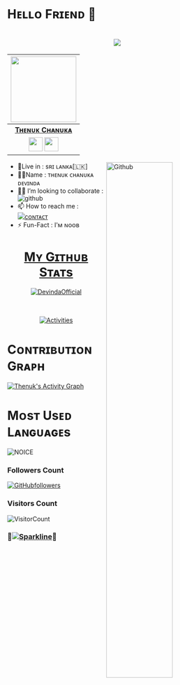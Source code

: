 # Hᴇʟʟᴏ Fʀɪᴇɴᴅ 🥰

<h1 align="center"><a href="https://github.com/Thenuk-Cha/Thenuk-Cha"><img src="https://readme-typing-svg.herokuapp.com?font=calibri&color=purple&size=30&center=true&lines=I'm+❤️Thenuk"></a></h1>

| <a href="https://t.me/ItzMeDevinda"><img src="https://telegra.ph/file/3d4608e801f2183e285d6.jpg" width="150px" height="150px" /></a> |
|:---------------------------------------------------------------------------------------------------------------------------------------: |
|       **[Tʜᴇɴᴜᴋ Cʜᴀɴᴜᴋᴀ](https://t.me/ItzMeDevinda)**                                                                                |
| <a href="https://t.me/ItzMeDevinda"><img src="https://cdn4.iconfinder.com/data/icons/logos-and-brands/512/335_Telegram_logo-256.png" width="32px" height="32px"></a>                                                                                                                                                                <a href="https://youtube.com/channel/UCGEeplQYBOpE8SBe-GuMDow"><img src="https://cdn3.iconfinder.com/data/icons/2018-social-media-logotypes/1000/2018_social_media_popular_app_logo_youtube-256.png" width="32px" height="32px"></a>                                  

<img width="55%" align="right" alt="Github" src="https://raw.githubusercontent.com/onimur/.github/master/.resources/git-header.svg" />
<!-- Your badges
You can use the website to generate badges: https://shields.io/
-->

-  🙋Live in : sʀɪ ʟᴀɴᴋᴀ[🇱🇰] <br>
-  🙋‍♂️Name : ᴛʜᴇɴᴜᴋ ᴄʜᴀɴᴜᴋᴀ ᴅᴇᴠɪɴᴅᴀ <br>
-  🙅‍♂️ I’m looking to collaborate : ![github](https://img.shields.io/badge/On-Github-dark/lightred)  <br>
-  📫 How to reach me : [![cᴏɴᴛᴀᴄᴛ](https://img.shields.io/badge/Contact%20me-On%20Telegram-darkBlue)](https://t.me/ItzMeDevinda)
-  ⚡️ Fun-Fact : I'ᴍ ɴᴏᴏʙ


<div align="center"><a href="https://github.com/DevindaOfficial/DevindaOfficial">

# Mʏ Gɪᴛʜᴜʙ Sᴛᴀᴛs
<p><img align="center" src="https://github-readme-stats.vercel.app/api?username=DevindaOfficial&show_icons=true&theme=midnight-purple" alt="DevindaOfficial" /></p>
</div><br/>
<br/><div align="center">
<a href="https://github.com/DevindaOfficial/DevindaOfficial"><img src="https://metrics.lecoq.io/DevindaOfficial?template=classic&repositories.forks=true&languages=1&languages.colors=github&languages.threshold=0%25&config.timezone=Asia%2FSemarang" alt="Activities"></a>
</div>

# Cᴏɴᴛʀɪʙᴜᴛɪᴏɴ Gʀᴀᴘʜ
  <a href="https://github.com/DevindaOfficial"><img alt="Thenuk's Activity Graph" src="https://activity-graph.herokuapp.com/graph?username=DevindaOfficial&bg_color=1F222E&color=F8D866&line=F85D7F&point=FFFFFF&hide_border=true" /></a>

# Mᴏsᴛ Usᴇᴅ Lᴀɴɢᴜᴀɢᴇs
![NOICE](https://github-readme-stats.vercel.app/api/top-langs/?username=DevindaOfficial&theme=dark&show_icons=true)

### **Followers Count**
[![GitHubfollowers](https://img.shields.io/github/followers/DevindaOfficial.svg?style=social&label=Follow&maxAge=259200)](https://github.com/DevindaOfficial?tab=followers)
### **Visitors Count**
![VisitorCount](https://profile-counter.glitch.me/{DevindaOfficial}/count.svg)

### 🥰[![Sparkline](https://stars.medv.io/Teamultroid/Ultroid.svg)](https://stars.medv.io/DevindaOfficial/DevindaOfficial)🥰

